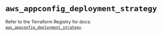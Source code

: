 # `aws_appconfig_deployment_strategy`

Refer to the Terraform Registry for docs: [`aws_appconfig_deployment_strategy`](https://registry.terraform.io/providers/hashicorp/aws/5.75.1/docs/resources/appconfig_deployment_strategy).
